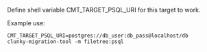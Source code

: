 Define shell variable CMT_TARGET_PSQL_URI for this target to work.

Example use:

    CMT_TARGET_PSQL_URI=postgres://db_user:db_pass@localhost/db
    clunky-migration-tool -m filetree:psql
